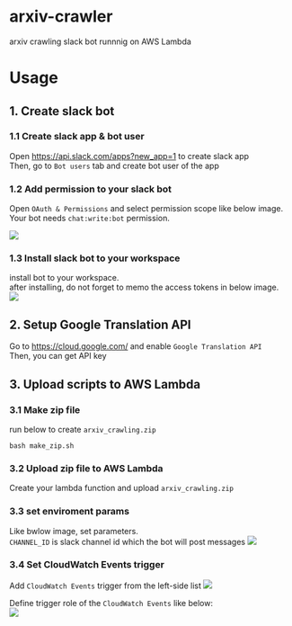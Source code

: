 # arxiv-crawler

arxiv crawling slack bot runnnig on AWS Lambda

# Usage
## 1. Create slack bot
### 1.1 Create slack app & bot user  
Open https://api.slack.com/apps?new_app=1 to create slack app  
Then, go to `Bot users` tab and create bot user of the app

### 1.2 Add permission to your slack bot
Open `OAuth & Permissions` and select permission scope like below image.  
Your bot needs `chat:write:bot` permission.

![](https://i.imgur.com/52xx3PJ.png)

### 1.3 Install slack bot to your workspace
install bot to your workspace.  
after installing, do not forget to memo the access tokens in below image.  
![](https://i.imgur.com/xLtCz4A.png)

## 2. Setup Google Translation API
Go to https://cloud.google.com/ and enable `Google Translation API`  
Then, you can get API key 

## 3. Upload scripts to AWS Lambda

### 3.1 Make zip file
run below to create `arxiv_crawling.zip`

```
bash make_zip.sh
```

### 3.2 Upload zip file to AWS Lambda
Create your lambda function and upload `arxiv_crawling.zip`

### 3.3 set enviroment params
Like bwlow image, set parameters.  
`CHANNEL_ID` is slack channel id which the bot will post messages
![](https://i.imgur.com/tXU3HjK.png)

### 3.4 Set CloudWatch Events trigger
Add `CloudWatch Events` trigger from the left-side list
![](https://i.imgur.com/nOLeJYz.png)

Define trigger role of the `CloudWatch Events` like below:  
![](https://i.imgur.com/p3mYVnw.png)
